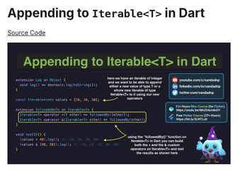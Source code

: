 # Appending to `Iterable<T>` in Dart

[Source Code](appending-to-iterablet-in-dart.dart)

![](appending-to-iterablet-in-dart.jpg)
